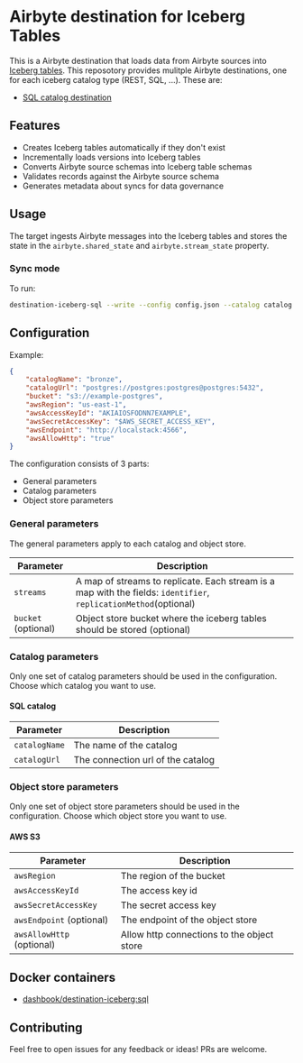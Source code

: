 
# Airbyte destination for Iceberg Tables

This is a Airbyte destination that loads data from Airbyte sources into [Iceberg tables](https://iceberg.apache.org/). This reposotory provides mulitple Airbyte destinations, one for each iceberg catalog type (REST, SQL, ...).
These are:

- [SQL catalog destination](/destination-iceberg-sql/README.md)

## Features

- Creates Iceberg tables automatically if they don't exist
- Incrementally loads versions into Iceberg tables
- Converts Airbyte source schemas into Iceberg table schemas
- Validates records against the Airbyte source schema
- Generates metadata about syncs for data governance 

## Usage

The target ingests Airbyte messages into the Iceberg tables and stores the state in the `airbyte.shared_state` and `airbyte.stream_state` property.

### Sync mode

To run:

```bash
destination-iceberg-sql --write --config config.json --catalog catalog.json
```

## Configuration

Example:

```json
{
    "catalogName": "bronze",
    "catalogUrl": "postgres://postgres:postgres@postgres:5432",
    "bucket": "s3://example-postgres",
    "awsRegion": "us-east-1",
    "awsAccessKeyId": "AKIAIOSFODNN7EXAMPLE",
    "awsSecretAccessKey": "$AWS_SECRET_ACCESS_KEY",
    "awsEndpoint": "http://localstack:4566",
    "awsAllowHttp": "true"
}
```

The configuration consists of 3 parts:
- General parameters
- Catalog parameters
- Object store parameters

### General parameters

The general parameters apply to each catalog and object store.

| Parameter | Description | 
|-|-|  
| `streams` | A map of streams to replicate. Each stream is a map with the fields: `identifier`, `replicationMethod`(optional) |
| `bucket` (optional) | Object store bucket where the iceberg tables should be stored (optional) |



### Catalog parameters

Only one set of catalog parameters should be used in the configuration. Choose which catalog you want to use.

#### SQL catalog

| Parameter | Description |
|-|-|  
| `catalogName` | The name of the catalog |
| `catalogUrl` | The connection url of the catalog |


### Object store parameters

Only one set of object store parameters should be used in the configuration. Choose which object store you want to use.

#### AWS S3

| Parameter | Description |
|-|-|  
| `awsRegion` | The region of the bucket |
| `awsAccessKeyId` | The access key id |
| `awsSecretAccessKey` | The secret access key |
| `awsEndpoint` (optional) | The endpoint of the object store |
| `awsAllowHttp` (optional) | Allow http connections to the object store |



## Docker containers

- [dashbook/destination-iceberg:sql](https://hub.docker.com/r/dashbook/destination-iceberg)

## Contributing

Feel free to open issues for any feedback or ideas! PRs are welcome.

